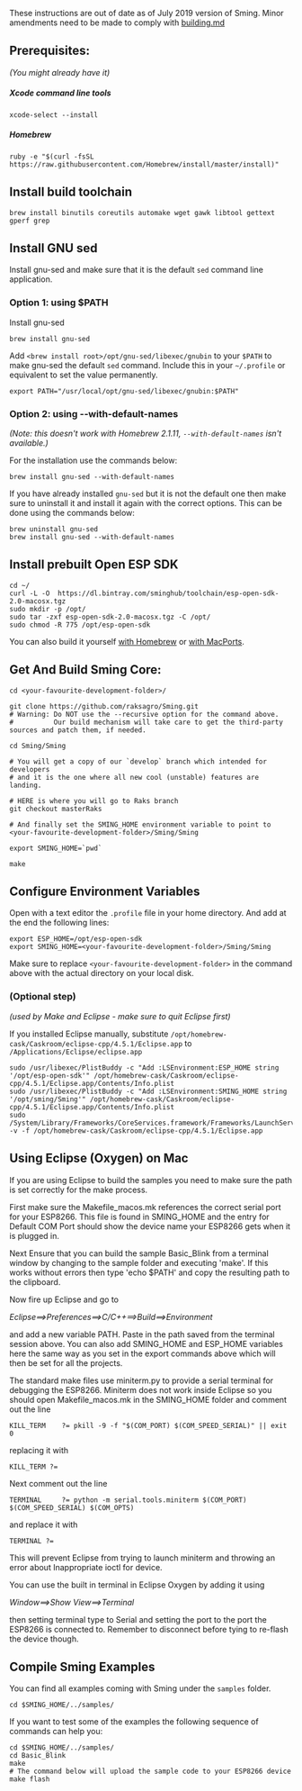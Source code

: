 These instructions are out of date as of July 2019 version of Sming. Minor amendments need to be made to comply with [building.md](https://github.com/SmingHub/Sming/blob/develop/Sming/building.md)


## Prerequisites:
_(You might already have it)_

##### Xcode command line tools
```shell
xcode-select --install
```

##### Homebrew
```shell
ruby -e "$(curl -fsSL https://raw.githubusercontent.com/Homebrew/install/master/install)"
```

## Install build toolchain
```shell 
brew install binutils coreutils automake wget gawk libtool gettext gperf grep
```

## Install GNU sed

Install gnu-sed and make sure that it is the default `sed` command line application. 

### Option 1: using $PATH

Install gnu-sed
```
brew install gnu-sed
```

Add `<brew install root>/opt/gnu-sed/libexec/gnubin` to your `$PATH` to make gnu-sed the default `sed` command. Include this in your `~/.profile` or equivalent to set the value permanently. 

```
export PATH="/usr/local/opt/gnu-sed/libexec/gnubin:$PATH"
```

### Option 2: using --with-default-names
_(Note: this doesn't work with Homebrew 2.1.11, `--with-default-names` isn't available.)_

For the installation use the commands below:
```shell
brew install gnu-sed --with-default-names
```

If you have already installed `gnu-sed` but it is not the default one then make sure to uninstall it and install it again with the correct options. This can be done using the commands below:

```shell
brew uninstall gnu-sed
brew install gnu-sed --with-default-names
```

## Install prebuilt Open ESP SDK
```
cd ~/
curl -L -O  https://dl.bintray.com/sminghub/toolchain/esp-open-sdk-2.0-macosx.tgz
sudo mkdir -p /opt/
sudo tar -zxf esp-open-sdk-2.0-macosx.tgz -C /opt/
sudo chmod -R 775 /opt/esp-open-sdk
```
You can also build it yourself [with Homebrew](https://github.com/pfalcon/esp-open-sdk#macos) or [with MacPorts](http://www.esp8266.com/wiki/doku.php?id=setup-osx-compiler-esp8266).

## Get And Build Sming Core:
```shell
cd <your-favourite-development-folder>/

git clone https://github.com/raksagro/Sming.git
# Warning: Do NOT use the --recursive option for the command above. 
#          Our build mechanism will take care to get the third-party sources and patch them, if needed.

cd Sming/Sming

# You will get a copy of our `develop` branch which intended for developers 
# and it is the one where all new cool (unstable) features are landing. 

# HERE is where you will go to Raks branch
git checkout masterRaks

# And finally set the SMING_HOME environment variable to point to <your-favourite-development-folder>/Sming/Sming

export SMING_HOME=`pwd`

make
```

## Configure Environment Variables
Open with a text editor the `.profile` file in your home directory. And add at the end the following lines:

```shell
export ESP_HOME=/opt/esp-open-sdk
export SMING_HOME=<your-favourite-development-folder>/Sming/Sming
```

Make sure to replace `<your-favourite-development-folder>` in the command above with the actual directory on your local disk.

### (Optional step) 
_(used by Make and Eclipse - make sure to quit Eclipse first)_

If you installed Eclipse manually, substitute `/opt/homebrew-cask/Caskroom/eclipse-cpp/4.5.1/Eclipse.app` to `/Applications/Eclipse/eclipse.app`
```
sudo /usr/libexec/PlistBuddy -c "Add :LSEnvironment:ESP_HOME string '/opt/esp-open-sdk'" /opt/homebrew-cask/Caskroom/eclipse-cpp/4.5.1/Eclipse.app/Contents/Info.plist
sudo /usr/libexec/PlistBuddy -c "Add :LSEnvironment:SMING_HOME string '/opt/sming/Sming'" /opt/homebrew-cask/Caskroom/eclipse-cpp/4.5.1/Eclipse.app/Contents/Info.plist
sudo /System/Library/Frameworks/CoreServices.framework/Frameworks/LaunchServices.framework/Support/lsregister -v -f /opt/homebrew-cask/Caskroom/eclipse-cpp/4.5.1/Eclipse.app
```

## Using Eclipse (Oxygen) on Mac
If you are using Eclipse to build the samples you need to make sure the path is set correctly for the make process.

First make sure the Makefile_macos.mk references the correct serial port for your ESP8266. This file is found in SMING_HOME and the entry for Default COM Port should show the device name your ESP8266 gets when it is plugged in.

Next Ensure that you can build the sample Basic_Blink from a terminal window by changing to the sample folder and executing 'make'.
If this works without errors then type 'echo $PATH' and copy the resulting path to the clipboard.

Now fire up Eclipse and go to

_Eclipse==>Preferences==>C/C++==>Build==>Environment_

and add a new variable PATH. Paste in the path saved from the terminal session above.
You can also add SMING_HOME and ESP_HOME variables here the same way as you set in the export commands above which will then be set for all the projects.

The standard make files use miniterm.py to provide a serial terminal for debugging the ESP8266. Miniterm does not work inside Eclipse so you should open Makefile_macos.mk in the SMING_HOME folder and comment out the line

`KILL_TERM    ?= pkill -9 -f "$(COM_PORT) $(COM_SPEED_SERIAL)" || exit 0`

replacing it with 

`KILL_TERM ?=`

Next comment out the line

`TERMINAL     ?= python -m serial.tools.miniterm $(COM_PORT) $(COM_SPEED_SERIAL) $(COM_OPTS)`

and replace it with

`TERMINAL ?=`

This will prevent Eclipse from trying to launch miniterm and throwing an error about Inappropriate ioctl for device.

You can use the built in terminal in Eclipse Oxygen by adding it using

_Window==>Show View==>Terminal_

then setting terminal type to Serial and setting the port to the port the ESP8266 is connected to. Remember to disconnect before tying to re-flash the device though.

## Compile Sming Examples
You can find all examples coming with Sming under the `samples` folder. 

```shell
cd $SMING_HOME/../samples/
```

If you want to test some of the examples the following sequence of commands can help you:
```
cd $SMING_HOME/../samples/
cd Basic_Blink
make
# The command below will upload the sample code to your ESP8266 device
make flash  